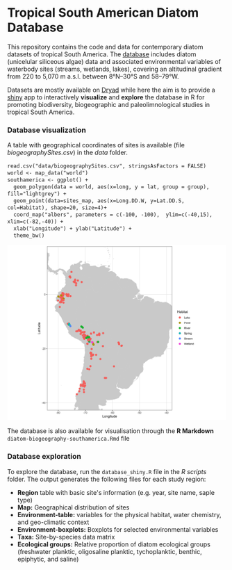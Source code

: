 # Tropical South American Diatom Database

<!-- README.md is generated from README.Rmd. Please edit that file -->

This repository contains the code and data for contemporary diatom datasets of tropical South America.
The [database](http://www.xavierbenito.com/bgsa/bgsa.html) includes diatom (unicelular siliceous algae) data and associated environmental variables of waterbody sites (streams, wetlands, lakes), covering an altitudinal gradient from 220 to 5,070 m a.s.l. between 8°N–30°S and 58–79°W.

Datasets are mostly available on [Dryad](https://datadryad.org/resource/doi:10.5061/dryad.ck7pt) while here the aim is to provide a [shiny](http://shiny.rstudio.com) app to interactively **visualize** and **explore** the database in R for promoting biodiversity, biogeographic and paleolimnological studies in tropical South America.

### Database visualization
A table with geographical coordinates of sites is available (file <i>biogeographySites.csv</i>) in the <i>data</i> folder. 

<pre><code>read.csv("data/biogeographySites.csv", stringsAsFactors = FALSE) 
world <- map_data("world")
southamerica <- ggplot() +
  geom_polygon(data = world, aes(x=long, y = lat, group = group), fill="lightgrey") +
  geom_point(data=sites_map, aes(x=Long.DD.W, y=Lat.DD.S, col=Habitat), shape=20, size=4)+
  coord_map("albers", parameters = c(-100, -100),  ylim=c(-40,15), xlim=c(-82,-40)) +
  xlab("Longitude") + ylab("Latitude") +
  theme_bw()</pre></code>
<img src="plots/sites.png" width=600></img>

The database is also available for visualisation through the **R Markdown**  `diatom-biogeography-southamerica.Rmd` file

### Database exploration
To explore the database, run the `database_shiny.R` file in the <i>R scripts</i> folder. The output generates the following files for each study region:

<ul>
<li><b>Region</b> table with basic site's information (e.g. year, site name, saple type)</li>
<li><b>Map:</b> Geographical distribution of sites</li>
<li><b>Environment-table:</b> variables for the physical habitat, water chemistry, and geo-climatic context</li>
<li><b>Environment-boxplots:</b> Boxplots for selected environmental variables</li>
<li><b>Taxa:</b> Site-by-species data matrix</li>
<li><b>Ecological groups:</b> Relative proportion of diatom ecological groups (freshwater planktic, oligosaline planktic, tychoplanktic, benthic, epiphytic, and saline)</li>



</ul>

